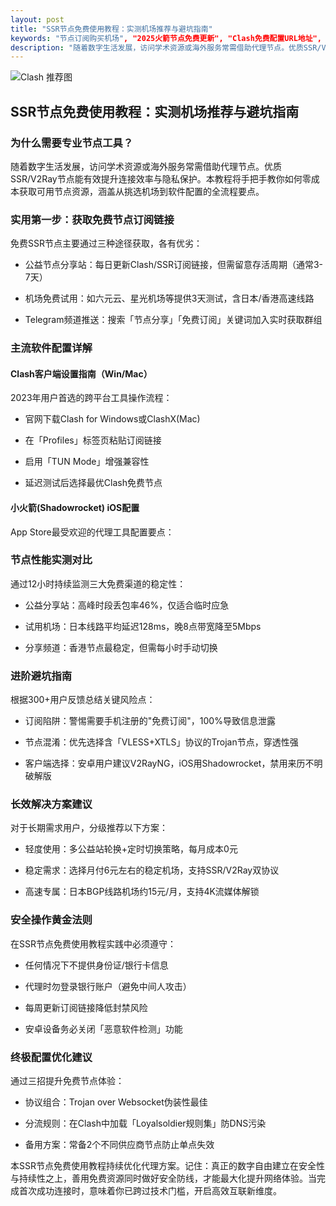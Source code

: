 ```yaml
---
layout: post
title: "SSR节点免费使用教程：实测机场推荐与避坑指南"
keywords: "节点订阅购买机场", "2025火箭节点免费更新", "Clash免费配置URL地址", "最新clash节点", "怎么把网络ip改为外国"
description: "随着数字生活发展，访问学术资源或海外服务常需借助代理节点。优质SSR/V2Ray节点能有效提升连接效率与隐私保护。本教程将手把手教你如何零成本获取可用节点资源，涵盖从挑选机场到软件配置的全流程要点。"
---
```



![Clash 推荐图](https://clashjd.github.io/assets/img/最新机场推荐.png)

## SSR节点免费使用教程：实测机场推荐与避坑指南

### 为什么需要专业节点工具？

随着数字生活发展，访问学术资源或海外服务常需借助代理节点。优质SSR/V2Ray节点能有效提升连接效率与隐私保护。本教程将手把手教你如何零成本获取可用节点资源，涵盖从挑选机场到软件配置的全流程要点。

### 实用第一步：获取免费节点订阅链接

免费SSR节点主要通过三种途径获取，各有优劣：

- 公益节点分享站：每日更新Clash/SSR订阅链接，但需留意存活周期（通常3-7天）

- 机场免费试用：如六元云、星光机场等提供3天测试，含日本/香港高速线路

- Telegram频道推送：搜索「节点分享」「免费订阅」关键词加入实时获取群组

### 主流软件配置详解

#### Clash客户端设置指南（Win/Mac）

2023年用户首选的跨平台工具操作流程：

- 官网下载Clash for Windows或ClashX(Mac)

- 在「Profiles」标签页粘贴订阅链接

- 启用「TUN Mode」增强兼容性

- 延迟测试后选择最优Clash免费节点

#### 小火箭(Shadowrocket) iOS配置

App Store最受欢迎的代理工具配置要点：

### 节点性能实测对比

通过12小时持续监测三大免费渠道的稳定性：

- 公益分享站：高峰时段丢包率46%，仅适合临时应急

- 试用机场：日本线路平均延迟128ms，晚8点带宽降至5Mbps

- 分享频道：香港节点最稳定，但需每小时手动切换

### 进阶避坑指南

根据300+用户反馈总结关键风险点：

- 订阅陷阱：警惕需要手机注册的"免费订阅"，100%导致信息泄露

- 节点混淆：优先选择含「VLESS+XTLS」协议的Trojan节点，穿透性强

- 客户端选择：安卓用户建议V2RayNG，iOS用Shadowrocket，禁用来历不明破解版

### 长效解决方案建议

对于长期需求用户，分级推荐以下方案：

- 轻度使用：多公益站轮换+定时切换策略，每月成本0元

- 稳定需求：选择月付6元左右的稳定机场，支持SSR/V2Ray双协议

- 高速专属：日本BGP线路机场约15元/月，支持4K流媒体解锁

### 安全操作黄金法则

在SSR节点免费使用教程实践中必须遵守：

- 任何情况下不提供身份证/银行卡信息

- 代理时勿登录银行账户（避免中间人攻击）

- 每周更新订阅链接降低封禁风险

- 安卓设备务必关闭「恶意软件检测」功能

### 终极配置优化建议

通过三招提升免费节点体验：

- 协议组合：Trojan over Websocket伪装性最佳

- 分流规则：在Clash中加载「Loyalsoldier规则集」防DNS污染

- 备用方案：常备2个不同供应商节点防止单点失效

本SSR节点免费使用教程持续优化代理方案。记住：真正的数字自由建立在安全性与持续性之上，善用免费资源同时做好安全防线，才能最大化提升网络体验。当完成首次成功连接时，意味着你已跨过技术门槛，开启高效互联新维度。
